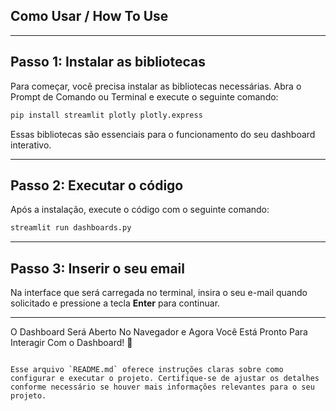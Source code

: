 ## Como Usar / How To Use

---

## Passo 1: Instalar as bibliotecas

Para começar, você precisa instalar as bibliotecas necessárias. Abra o Prompt de Comando ou Terminal e execute o seguinte comando:

```bash
pip install streamlit plotly plotly.express
```

Essas bibliotecas são essenciais para o funcionamento do seu dashboard interativo.

---

## Passo 2: Executar o código

Após a instalação, execute o código com o seguinte comando:

```bash
streamlit run dashboards.py
```

---

## Passo 3: Inserir o seu email

Na interface que será carregada no terminal, insira o seu e-mail quando solicitado e pressione a tecla **Enter** para continuar.

---

O Dashboard Será Aberto No Navegador e Agora Você Está Pronto Para Interagir Com o Dashboard! 🚀
```

Esse arquivo `README.md` oferece instruções claras sobre como configurar e executar o projeto. Certifique-se de ajustar os detalhes conforme necessário se houver mais informações relevantes para o seu projeto.
